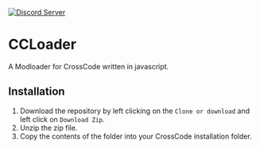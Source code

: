 [![Discord Server](https://img.shields.io/discord/382339402338402315.svg?label=Discord%20Server)](https://discord.gg/3Xw69VjXfW)
# CCLoader
A Modloader for CrossCode written in javascript.

## Installation 

1. Download the repository by left clicking on the `Clone or download` and left click on `Download Zip`.
2. Unzip the zip file.
3. Copy the contents of the folder into your CrossCode installation folder.
